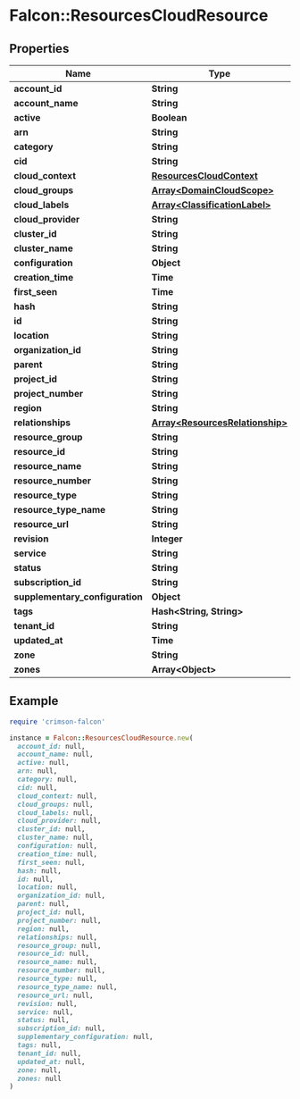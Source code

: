# Falcon::ResourcesCloudResource

## Properties

| Name | Type | Description | Notes |
| ---- | ---- | ----------- | ----- |
| **account_id** | **String** |  | [optional] |
| **account_name** | **String** |  | [optional] |
| **active** | **Boolean** |  | [optional] |
| **arn** | **String** |  | [optional] |
| **category** | **String** |  | [optional] |
| **cid** | **String** |  | [optional] |
| **cloud_context** | [**ResourcesCloudContext**](ResourcesCloudContext.md) |  | [optional] |
| **cloud_groups** | [**Array&lt;DomainCloudScope&gt;**](DomainCloudScope.md) |  | [optional] |
| **cloud_labels** | [**Array&lt;ClassificationLabel&gt;**](ClassificationLabel.md) |  | [optional] |
| **cloud_provider** | **String** |  | [optional] |
| **cluster_id** | **String** |  | [optional] |
| **cluster_name** | **String** |  | [optional] |
| **configuration** | **Object** |  | [optional] |
| **creation_time** | **Time** |  | [optional] |
| **first_seen** | **Time** |  | [optional] |
| **hash** | **String** |  | [optional] |
| **id** | **String** |  | [optional] |
| **location** | **String** |  | [optional] |
| **organization_id** | **String** |  | [optional] |
| **parent** | **String** |  | [optional] |
| **project_id** | **String** |  | [optional] |
| **project_number** | **String** |  | [optional] |
| **region** | **String** |  | [optional] |
| **relationships** | [**Array&lt;ResourcesRelationship&gt;**](ResourcesRelationship.md) |  | [optional] |
| **resource_group** | **String** |  | [optional] |
| **resource_id** | **String** |  | [optional] |
| **resource_name** | **String** |  | [optional] |
| **resource_number** | **String** |  | [optional] |
| **resource_type** | **String** |  | [optional] |
| **resource_type_name** | **String** |  | [optional] |
| **resource_url** | **String** |  | [optional] |
| **revision** | **Integer** |  | [optional] |
| **service** | **String** |  | [optional] |
| **status** | **String** |  | [optional] |
| **subscription_id** | **String** |  | [optional] |
| **supplementary_configuration** | **Object** |  | [optional] |
| **tags** | **Hash&lt;String, String&gt;** |  | [optional] |
| **tenant_id** | **String** |  | [optional] |
| **updated_at** | **Time** |  | [optional] |
| **zone** | **String** |  | [optional] |
| **zones** | **Array&lt;Object&gt;** |  | [optional] |

## Example

```ruby
require 'crimson-falcon'

instance = Falcon::ResourcesCloudResource.new(
  account_id: null,
  account_name: null,
  active: null,
  arn: null,
  category: null,
  cid: null,
  cloud_context: null,
  cloud_groups: null,
  cloud_labels: null,
  cloud_provider: null,
  cluster_id: null,
  cluster_name: null,
  configuration: null,
  creation_time: null,
  first_seen: null,
  hash: null,
  id: null,
  location: null,
  organization_id: null,
  parent: null,
  project_id: null,
  project_number: null,
  region: null,
  relationships: null,
  resource_group: null,
  resource_id: null,
  resource_name: null,
  resource_number: null,
  resource_type: null,
  resource_type_name: null,
  resource_url: null,
  revision: null,
  service: null,
  status: null,
  subscription_id: null,
  supplementary_configuration: null,
  tags: null,
  tenant_id: null,
  updated_at: null,
  zone: null,
  zones: null
)
```

